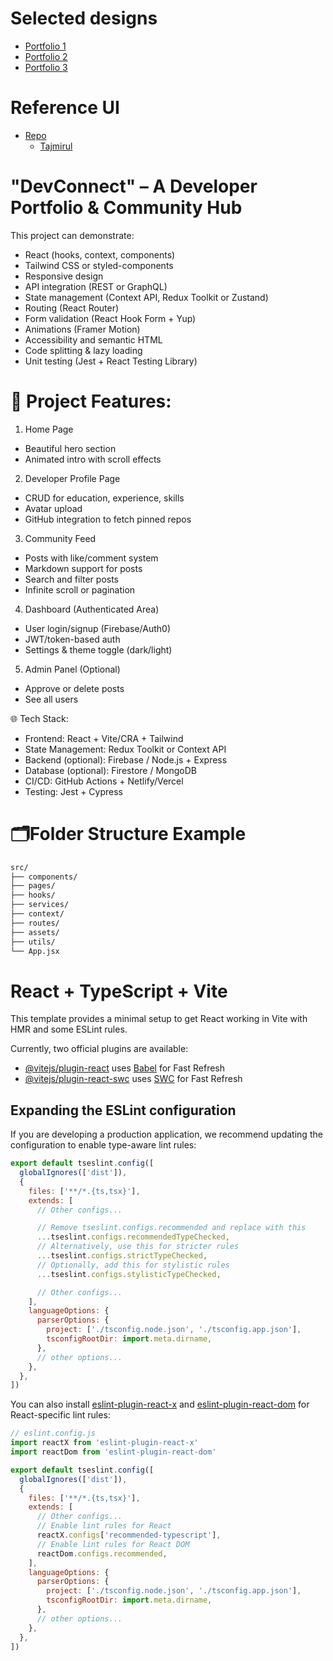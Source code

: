 # Selected designs
- [Portfolio 1](https://www.figma.com/design/J7lkY29aGHdusNAmcE7tAF/Portfolio--Community-?node-id=0-1&p=f&t=KyYCQLXle0cpRcqT-0)
- [Portfolio 2](https://www.figma.com/design/SYUJKJntUA0i8Wdxej726n/Portfolio-Design--Community-?node-id=0-1&p=f&t=BfWGmnsBrkIBOVMw-0)
- [Portfolio 3](https://www.figma.com/design/bVU3lqrnc5msToYNgFRT8L/Personal-Portfolio---Porrtfolio-App--Community-?node-id=0-1&p=f&t=dE3KJXzPD07JnmNZ-0)

# Reference UI
- [Repo](https://github.com/emmabostian/developer-portfolios)
  - [Tajmirul](https://www.me.toinfinite.dev/)

# "DevConnect" – A Developer Portfolio & Community Hub
This project can demonstrate:
- React (hooks, context, components)
- Tailwind CSS or styled-components
- Responsive design
- API integration (REST or GraphQL)
- State management (Context API, Redux Toolkit or Zustand)
- Routing (React Router)
- Form validation (React Hook Form + Yup)
- Animations (Framer Motion)
- Accessibility and semantic HTML
- Code splitting & lazy loading
- Unit testing (Jest + React Testing Library)

# 🧩 Project Features:
1. Home Page
  - Beautiful hero section
  - Animated intro with scroll effects

2. Developer Profile Page
  - CRUD for education, experience, skills
  - Avatar upload
  - GitHub integration to fetch pinned repos

3. Community Feed
  - Posts with like/comment system
  - Markdown support for posts
  - Search and filter posts
  - Infinite scroll or pagination

4. Dashboard (Authenticated Area)
  - User login/signup (Firebase/Auth0)
  - JWT/token-based auth
  - Settings & theme toggle (dark/light)

5. Admin Panel (Optional)
  - Approve or delete posts
  - See all users

🌐 Tech Stack:
- Frontend: React + Vite/CRA + Tailwind
- State Management: Redux Toolkit or Context API
- Backend (optional): Firebase / Node.js + Express
- Database (optional): Firestore / MongoDB
- CI/CD: GitHub Actions + Netlify/Vercel
- Testing: Jest + Cypress

# 🗂Folder Structure Example
```html
src/
├── components/
├── pages/
├── hooks/
├── services/
├── context/
├── routes/
├── assets/
├── utils/
└── App.jsx
```

# React + TypeScript + Vite

This template provides a minimal setup to get React working in Vite with HMR and some ESLint rules.

Currently, two official plugins are available:

- [@vitejs/plugin-react](https://github.com/vitejs/vite-plugin-react/blob/main/packages/plugin-react) uses [Babel](https://babeljs.io/) for Fast Refresh
- [@vitejs/plugin-react-swc](https://github.com/vitejs/vite-plugin-react/blob/main/packages/plugin-react-swc) uses [SWC](https://swc.rs/) for Fast Refresh

## Expanding the ESLint configuration

If you are developing a production application, we recommend updating the configuration to enable type-aware lint rules:

```js
export default tseslint.config([
  globalIgnores(['dist']),
  {
    files: ['**/*.{ts,tsx}'],
    extends: [
      // Other configs...

      // Remove tseslint.configs.recommended and replace with this
      ...tseslint.configs.recommendedTypeChecked,
      // Alternatively, use this for stricter rules
      ...tseslint.configs.strictTypeChecked,
      // Optionally, add this for stylistic rules
      ...tseslint.configs.stylisticTypeChecked,

      // Other configs...
    ],
    languageOptions: {
      parserOptions: {
        project: ['./tsconfig.node.json', './tsconfig.app.json'],
        tsconfigRootDir: import.meta.dirname,
      },
      // other options...
    },
  },
])
```

You can also install [eslint-plugin-react-x](https://github.com/Rel1cx/eslint-react/tree/main/packages/plugins/eslint-plugin-react-x) and [eslint-plugin-react-dom](https://github.com/Rel1cx/eslint-react/tree/main/packages/plugins/eslint-plugin-react-dom) for React-specific lint rules:

```js
// eslint.config.js
import reactX from 'eslint-plugin-react-x'
import reactDom from 'eslint-plugin-react-dom'

export default tseslint.config([
  globalIgnores(['dist']),
  {
    files: ['**/*.{ts,tsx}'],
    extends: [
      // Other configs...
      // Enable lint rules for React
      reactX.configs['recommended-typescript'],
      // Enable lint rules for React DOM
      reactDom.configs.recommended,
    ],
    languageOptions: {
      parserOptions: {
        project: ['./tsconfig.node.json', './tsconfig.app.json'],
        tsconfigRootDir: import.meta.dirname,
      },
      // other options...
    },
  },
])
```
